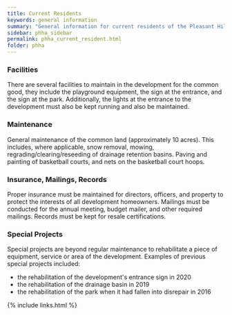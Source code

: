 ```yaml
---
title: Current Residents
keywords: general information
summary: "General information for current residents of the Pleasant Hills subdivision"
sidebar: phha_sidebar
permalink: phha_current_resident.html
folder: phha
---
```

<!-- 
<div class="row">
         <div class="col-lg-12">
             <h2 class="page-header">Where do my dues go?</h2>a<p>The Pleasant Hills Homeowners Association collects dues for funding efforts in the following areas:</p>
         </div>
         <div class="col-md-6 col-sm-12">
             <div class="panel panel-default text-center">
                 <div class="panel-heading">
                     <span class="fa-stack fa-5x">
                           <i class="fa fa-circle fa-stack-2x text-primary"></i>
                           <i class="fa fa-industry fa-stack-1x fa-inverse"></i>
                     </span>
                 </div>
                 <div class="panel-body">
                     <h4>Facilities</h4>
                     <p style="text-align: justify;">There are several facilities to maintain in the development for the common good, they include the playground equipment, the sign at the entrance, and the sign at the park. Additionally, the lights at the entrance to the development must also be kept running and also be maintained.</p>
                     <a href="tag_getting_started.html" class="btn btn-primary">Learn More</a>
                 </div>
             </div>
         </div>
         <div class="col-md-6 col-sm-12">
             <div class="panel panel-default text-center">
                 <div class="panel-heading">
                     <span class="fa-stack fa-5x">
                           <i class="fa fa-circle fa-stack-2x text-primary"></i>
                           <i class="fa fa-cogs fa-stack-1x fa-inverse"></i>
                     </span>
                 </div>
                 <div class="panel-body">
                     <h4>Maintenance</h4>
                     <p style="text-align: justify;">General maintenance of the common land (approximately 10 acres). This includes, where applicable, snow removal, mowing, regrading/clearing/reseeding of drainage retention basins. Remulching playground play areas. Trimming of trees in the park. Paving and painting of basketball courts, and nets on the basketball court hoops.</p>
                     <a href="tag_navigation.html" class="btn btn-primary">Learn More</a>
                 </div>
             </div>
         </div>
</div>
<div class="row">
         <div class="col-md-6 col-sm-12">
             <div class="panel panel-default text-center">
                 <div class="panel-heading">
                     <span class="fa-stack fa-5x">
                           <i class="fa fa-circle fa-stack-2x text-primary"></i>
                           <i class="fa fa-rocket fa-stack-1x fa-inverse"></i>
                     </span>
                 </div>
                 <div class="panel-body">
                     <h4>Special Projects</h4>
                     <p style="text-align: justify;">Special projects are beyond regular maintenance to rehabilitate a piece of equipment, service or area of the development. Past projects have included replacing signage, lighting, and cleaning out the drainage basin.</p>
                     <a href="tag_formatting.html" class="btn btn-primary">Learn More</a>
                 </div>
             </div>
         </div>
         <div class="col-md-6 col-sm-12">
             <div class="panel panel-default text-center">
                 <div class="panel-heading">
                     <span class="fa-stack fa-5x">
                           <i class="fa fa-circle fa-stack-2x text-primary"></i>
                           <i class="fa fa-certificate fa-stack-1x fa-inverse"></i>
                     </span>
                 </div>
                 <div class="panel-body">
                     <h4>Insurance, Mailings, Records</h4>
                     <p style="text-align: justify;">Proper insurance must be maintained for directors, officers, and property to protect the interests of all development homeowners. Mailings must be conducted for the annual meeting, budget mailer, and other required mailings. Records must be kept for resale certifications.</p>
                     <a href="tag_single_sourcing.html" class="btn btn-primary">Learn More</a>
                 </div>
             </div>
         </div>
</div>
/! -->

### Facilities
There are several facilities to maintain in the development for the common good, they include the playground equipment, the sign at the entrance, and the sign at the park. Additionally, the lights at the entrance to the development must also be kept running and also be maintained.

### Maintenance
General maintenance of the common land (approximately 10 acres). This includes, where applicable, snow removal, mowing, regrading/clearing/reseeding of drainage retention basins. Paving and painting of basketball courts, and nets on the basketball court hoops.

### Insurance, Mailings, Records
Proper insurance must be maintained for directors, officers, and property to protect the interests of all development homeowners. Mailings must be conducted for the annual meeting, budget mailer, and other required mailings. Records must be kept for resale certifications.

### Special Projects
Special projects are beyond regular maintenance to rehabilitate a piece of equipment, service or area of the development. Examples of previous special projects included:
 * the rehabilitation of the development's entrance sign in 2020
 * the rehabilitation of the drainage basin in 2019
 * the rehabilitation of the park when it had fallen into disrepair in 2016

{% include links.html %}
